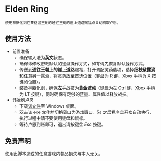 # Elden Ring

    使用神躯化剑在蒙格温王朝的通往王朝的崖上道路赐福点自动刷取卢恩。

## 使用方法

- 前置准备
    - 确保输入法为**英文**状态。
    - 确保未修改游戏默认的键盘操作方式，如有请先恢复默认操作方式。
    - 传送到**通往王朝上的崖上道路**赐福，打开调配灵药选项，选择**细枝破露滴**和任意另一露滴，将灵药放至首选位置（键盘为 R 键、Xbox 手柄为 X 按键的位置）。
    - 装备神躯化剑，确保**左手**战技为**黄金波动**（键盘为左 Ctrl 键、Xbox 手柄为 LT 按键），同时确保有足够的蓝量、属性值以释放战技。
- 开始刷卢恩
    - 下载[该文件](https://github.com/yunguoran/eldenRing/blob/master/windowsExec/autoGetRune.exe)至 Windows 桌面。
    - 双击该 exe 文件并切换窗口为游戏窗口，5s 之后程序会开始自动执行，执行过程中请不要使用键盘和鼠标。
    - 等待卢恩到账即可，退出请按键盘 *Esc* 按键。

## 免责声明

使用此脚本造成的任意游戏内物品损失与本人无关。